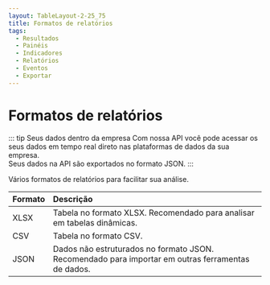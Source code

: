 ```yaml
---
layout: TableLayout-2-25_75
title: Formatos de relatórios
tags:
  - Resultados
  - Painéis
  - Indicadores
  - Relatórios
  - Eventos
  - Exportar
---
```

# Formatos de relatórios

::: tip Seus dados dentro da empresa
Com nossa API você pode acessar os seus dados em tempo real direto nas plataformas de dados da sua empresa.<br>
Seus dados na API são exportados no formato JSON.
:::

Vários formatos de relatórios para facilitar sua análise.

| Formato | Descrição |
| :--- | :--- |
| XLSX | Tabela no formato XLSX. Recomendado para analisar em tabelas dinâmicas. |
| CSV | Tabela no formato CSV.|
| JSON | Dados não estruturados no formato JSON. Recomendado para importar em outras ferramentas de dados. |
